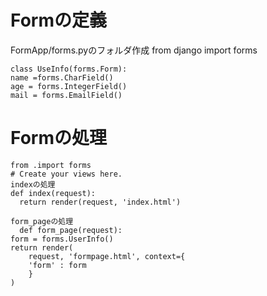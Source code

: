 # Formの定義
  FormApp/forms.pyのフォルダ作成
    from django import forms

    class UseInfo(forms.Form):
    name =forms.CharField()
    age = forms.IntegerField()
    mail = forms.EmailField()

# Formの処理
    from .import forms
    # Create your views here.
    indexの処理
    def index(request):
      return render(request, 'index.html')

    form_pageの処理
      def form_page(request):
    form = forms.UserInfo()
    return render(
        request, 'formpage.html', context={
        'form' : form
        }
    )
